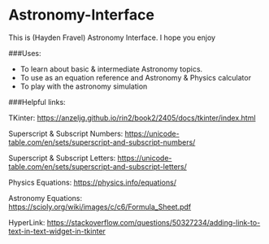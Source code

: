 # Astronomy-Interface
This is (Hayden Fravel) Astronomy Interface. I hope you enjoy

###Uses:
- To learn about basic & intermediate Astronomy topics.
- To use as an equation reference and Astronomy & Physics calculator
- To play with the astronomy simulation

###Helpful links:

TKinter: https://anzeljg.github.io/rin2/book2/2405/docs/tkinter/index.html

Superscript & Subscript Numbers: https://unicode-table.com/en/sets/superscript-and-subscript-numbers/

Superscript & Subscript Letters: https://unicode-table.com/en/sets/superscript-and-subscript-letters/

Physics Equations: https://physics.info/equations/  

Astronomy Equations: https://scioly.org/wiki/images/c/c6/Formula_Sheet.pdf

HyperLink: https://stackoverflow.com/questions/50327234/adding-link-to-text-in-text-widget-in-tkinter

